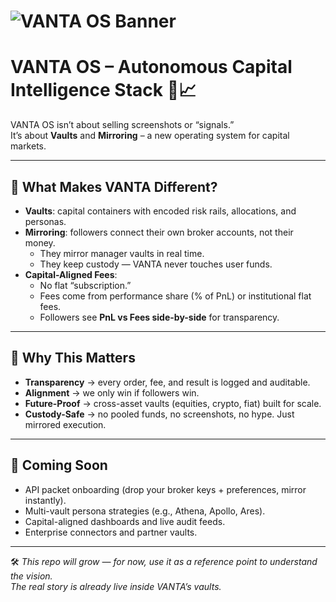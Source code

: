 # ![VANTA OS Banner](https://i.postimg.cc/QdV16pcB/IMG-4837.jpg)

# VANTA OS – Autonomous Capital Intelligence Stack 🔐📈

VANTA OS isn’t about selling screenshots or “signals.”  
It’s about **Vaults** and **Mirroring** – a new operating system for capital markets.

---

## 🌌 What Makes VANTA Different?
- **Vaults**: capital containers with encoded risk rails, allocations, and personas.  
- **Mirroring**: followers connect their own broker accounts, not their money.  
  - They mirror manager vaults in real time.  
  - They keep custody — VANTA never touches user funds.  
- **Capital-Aligned Fees**:  
  - No flat “subscription.”  
  - Fees come from performance share (% of PnL) or institutional flat fees.  
  - Followers see **PnL vs Fees side-by-side** for transparency.  

---

## 🚀 Why This Matters
- **Transparency** → every order, fee, and result is logged and auditable.  
- **Alignment** → we only win if followers win.  
- **Future-Proof** → cross-asset vaults (equities, crypto, fiat) built for scale.  
- **Custody-Safe** → no pooled funds, no screenshots, no hype. Just mirrored execution.  

---

## 📑 Coming Soon
- API packet onboarding (drop your broker keys + preferences, mirror instantly).  
- Multi-vault persona strategies (e.g., Athena, Apollo, Ares).  
- Capital-aligned dashboards and live audit feeds.  
- Enterprise connectors and partner vaults.  

---

🛠 *This repo will grow — for now, use it as a reference point to understand the vision.  
The real story is already live inside VANTA’s vaults.*